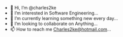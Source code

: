 - 👋 Hi, I’m @charles2ke
- 👀 I’m interested in Software Engineering...
- 🌱 I’m currently learning something new every day...
- 💞️ I’m looking to collaborate on Anything...
- 📫 How to reach me Charles2ke@hotmail.com...

<!---
charles2ke/charles2ke is a ✨ special ✨ repository because its `README.md` (this file) appears on your GitHub profile.
You can click the Preview link to take a look at your changes.
--->
